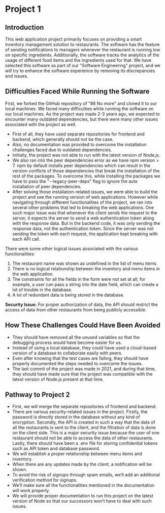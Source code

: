 # Project 1

## Introduction

This web application project primarily focuses on providing a smart inventory management solution to restaurants. The software has the feature of sending notifications to managers whenever the restaurant is running low on specific ingredients. Additionally, the software tracks the analytics of the usage of different food items and the ingredients used for that. We have selected this software as part of our "Software Engineering" project, and we will try to enhance the software experience by removing its discrepancies and issues.

## Difficulties Faced While Running the Software

First, we forked the GitHub repository of "86 No more" and cloned it to our local machines. We faced many difficulties while running the software on our local machines. As the project was made 2-3 years ago, we expected to encounter many outdated dependencies, but there were many other issues associated with the project as well. 

- First of all, they have used separate repositories for frontend and backend, which generally should not be the case. 
- Also, no documentation was provided to overcome the installation challenges faced due to outdated dependencies. 
- Initially, the project was not able to run with the latest version of Node.js. 
- We also ran into the peer dependencies error as we have npm version > 7. npm by default installs peer dependencies which can result in the version conflicts of those dependencies that break the installation of the rest of the packages. To overcome this, while installing the packages we have to pass the "--legacy-peer-deps" flag to ignore the auto installation of peer dependencies.
- After solving those installation-related issues, we were able to build the project and see the running version of web applications. However while navigating through different functionalities of the project, we ran into several other problems that led to breaking the web applications. One such major issue was that whenever the client sends the request to the server, it expects the server to send a web authentication token along with the response data. But in the backend code, it was only sending the response data, not the authentication token. Since the server was not sending the token with each request, the application kept breaking with each API call.

There were some other logical issues associated with the various functionalities:

1. The restaurant name was shown as undefined in the list of menu items.
2. There is no logical relationship between the inventory and menu items in the web application.
3. The constraints for all the fields in the form were not set at all; for example, a user can pass a string into the date field, which can create a lot of trouble in the database.
4. A lot of redundant data is being stored in the database.

**Security Issue:** For proper authorization of data, the API should restrict the access of data from other restaurants from being publicly accessible.

## How These Challenges Could Have Been Avoided

- They should have removed all the unused variables so that the debugging process would have become easier for us.
-  Instead of using a local database, they could have used a cloud-based version of a database to collaborate easily with peers.
-  Even after knowing that the test cases are failing, they should have properly documented the steps needed to overcome the issues.
-  The last commit of the project was made in 2021, and during that time, they should have made sure that the project was compatible with the latest version of Node.js present at that time.

## Pathway to Project 2

- First, we will merge the separate repositories of frontend and backend.
- There are various security-related issues in the project. Firstly, the password is directly stored in the database without any kind of encryption. Secondly, the API is created in such a way that the data of all the restaurants is sent to the client, and the filtration of data is done on the client side. This is a major security issue because the user of one restaurant should not be able to access the data of other restaurants. Lastly, there should have been a .env file for storing confidential tokens such as API token and database password.
- We will establish a proper relationship between menu items and inventory.
- When there are any updates made by the client, a notification will be shown.
- To avoid the risk of signups through spam emails, we’ll add an additional verification method for signups.
- We’ll make sure all the functionalities mentioned in the documentation will work properly.
- We will provide proper documentation to run this project on the latest version of Node so that our successors won’t have to deal with such issues.

